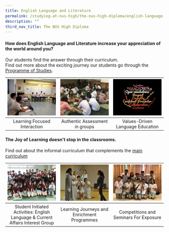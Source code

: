 ```yaml
---
title: English Language and Literature
permalink: /studying-at-nus-high/the-nus-high-diploma/english-language-and-literature/
description: ""
third_nav_title: The NUS High Diploma
---
```

#### How does **English Language and Literature** increase your appreciation of the world around you?<br>
Our students find the answer through their curriculum.<br>
Find out more about the exciting journey our students go through the [Programme of Studies](https://staging.d1bl70m167uzkq.amplifyapp.com/studying-at-nus-high/the-nus-high-diploma/programme-of-studies/).
<table>
	<thead>
		<tr>
			<th style="width: 33%; align: center">
				<a href="/biology/wonderment-in-the-classroom/">
					<img src="/images/English/english7.jpg" style="max-height:100%; max-width:100%"></a>
			</th>
			<th style="width: 33%; align: center">
				<a href="/biology/wonderment-in-the-classroom/">
					<img src="/images/English/english2.jpg" style="max-height:100%; max-width:100%" >
				</a>
			</th>
			<th style="width: 33%; align: center">
				<a href="/biology/wonderment-in-the-classroom/">
					<img src="/images/English/english3.jpg" style="max-height:100%; max-width:100%" >
				</a>
			</th>
		</tr>
	</thead>
	<tbody>
		<tr>
			<td style="text-align:center" > 
				Learning Focused  
Interaction  
			</td>
			<td style="text-align:center" >
				Authentic Assessment in groups
			</td>
			<td style="text-align:center"> 
				Values-Driven Language  
Education
			</td>
		</tr>
	</tbody>
</table>



#### The Joy of Learning doesn't stop in the classrooms.<br>
Find out about the informal curriculum that complements the [main curriculum](https://staging.d1bl70m167uzkq.amplifyapp.com/english-and-literature/beyond-the-classroom/)

<table>
	<thead>
		<tr>
			<th style="width: 33%; align: center">
				<a href="/biology/wonderment-in-the-classroom/">
					<img src="/images/English/english4.jpg" style="max-height:100%; max-width:100%"></a>
			</th>
			<th style="width: 33%; align: center">
				<a href="/biology/wonderment-in-the-classroom/">
					<img src="/images/English/english5.jpg" style="max-height:100%; max-width:100%" >
				</a>
			</th>
			<th style="width: 33%; align: center">
				<a href="/biology/wonderment-in-the-classroom/">
					<img src="/images/English/english6.jpg" style="max-height:100%; max-width:100%" >
				</a>
			</th>
		</tr>
	</thead>
	<tbody>
		<tr>
			<td style="text-align:center" > 
				Student Initiated Activities: English Language & Current Affairs Interest Group  
			</td>
			<td style="text-align:center" >
				Learning Journeys and  
Enrichment Programmes
			</td>
			<td style="text-align:center"> 
				Competitions and Seminars  
For Exposure
			</td>
		</tr>
	</tbody>
</table>